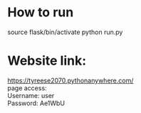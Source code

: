 # How to run
source flask/bin/activate
python run.py

# Website link:
https://tyreese2070.pythonanywhere.com/  <br>
page access:  <br>
Username: user  <br>
Password: Ae1WbU
